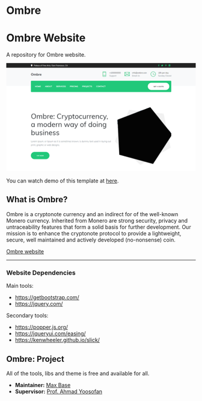 # Ombre

# Ombre Website

A repository for Ombre website.

[![Ombre cryptonote currency website](screenshot1.png)](screenshot2.png)

You can watch demo of this template at [here](https://basemax.github.io/OmbreWebV1/).

## What is Ombre?

Ombre is a cryptonote currency and an indirect for of the well-known Monero currency. Inherited from Monero are strong security, privacy and untraceability features that form a solid basis for further development. Our mission is to enhance the cryptonote protocol to provide a lightweight, secure, well maintained and actively developed (no-nonsense) coin.

[Ombre website](https://ombre.network/)

-----------

### Website Dependencies

Main tools: 

- https://getbootstrap.com/
- https://jquery.com/


Secondary tools:
- https://popper.js.org/
- https://jqueryui.com/easing/
- https://kenwheeler.github.io/slick/

## Ombre: Project

All of the tools, libs and theme is free and available for all.

- **Maintainer:** [Max Base](https://github.com/BaseMax)
- **Supervisor:** [Prof. Ahmad Yoosofan](https://github.com/Yoosofan)
